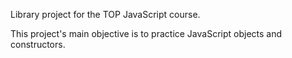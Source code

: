 Library project for the TOP JavaScript course.

This project's main objective is to practice JavaScript objects and constructors.